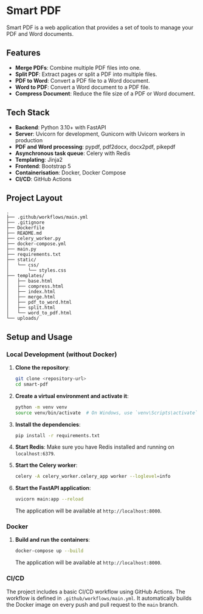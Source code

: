 # Smart PDF

Smart PDF is a web application that provides a set of tools to manage your PDF and Word documents.

## Features

- **Merge PDFs**: Combine multiple PDF files into one.
- **Split PDF**: Extract pages or split a PDF into multiple files.
- **PDF to Word**: Convert a PDF file to a Word document.
- **Word to PDF**: Convert a Word document to a PDF file.
- **Compress Document**: Reduce the file size of a PDF or Word document.

## Tech Stack

- **Backend**: Python 3.10+ with FastAPI
- **Server**: Uvicorn for development, Gunicorn with Uvicorn workers in production
- **PDF and Word processing**: pypdf, pdf2docx, docx2pdf, pikepdf
- **Asynchronous task queue**: Celery with Redis
- **Templating**: Jinja2
- **Frontend**: Bootstrap 5
- **Containerisation**: Docker, Docker Compose
- **CI/CD**: GitHub Actions

## Project Layout

```
.
├── .github/workflows/main.yml
├── .gitignore
├── Dockerfile
├── README.md
├── celery_worker.py
├── docker-compose.yml
├── main.py
├── requirements.txt
├── static/
│   └── css/
│       └── styles.css
├── templates/
│   ├── base.html
│   ├── compress.html
│   ├── index.html
│   ├── merge.html
│   ├── pdf_to_word.html
│   ├── split.html
│   └── word_to_pdf.html
└── uploads/
```

## Setup and Usage

### Local Development (without Docker)

1.  **Clone the repository**:
    ```bash
    git clone <repository-url>
    cd smart-pdf
    ```

2.  **Create a virtual environment and activate it**:
    ```bash
    python -m venv venv
    source venv/bin/activate  # On Windows, use `venv\Scripts\activate`
    ```

3.  **Install the dependencies**:
    ```bash
    pip install -r requirements.txt
    ```

4.  **Start Redis**:
    Make sure you have Redis installed and running on `localhost:6379`.

5.  **Start the Celery worker**:
    ```bash
    celery -A celery_worker.celery_app worker --loglevel=info
    ```

6.  **Start the FastAPI application**:
    ```bash
    uvicorn main:app --reload
    ```

    The application will be available at `http://localhost:8000`.

### Docker

1.  **Build and run the containers**:
    ```bash
    docker-compose up --build
    ```

    The application will be available at `http://localhost:8000`.

### CI/CD

The project includes a basic CI/CD workflow using GitHub Actions. The workflow is defined in `.github/workflows/main.yml`. It automatically builds the Docker image on every push and pull request to the `main` branch.
